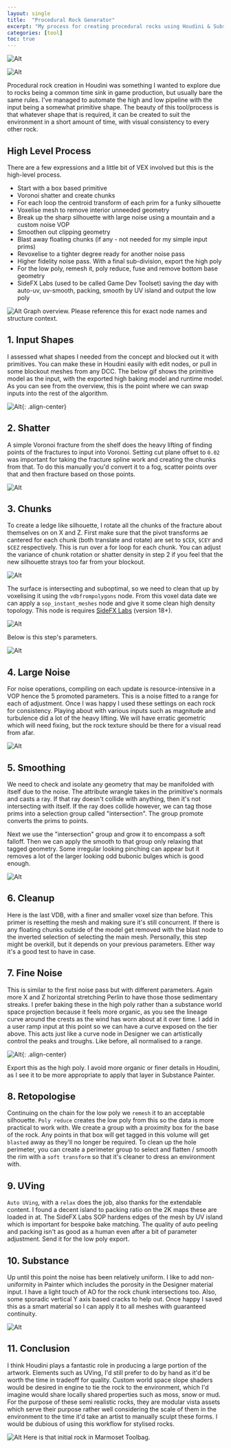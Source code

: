 ```yaml
---
layout: single
title:  "Procedural Rock Generator"
excerpt: "My process for creating procedural rocks using Houdini & Substance Designer."
categories: [tool]
toc: true
---
```

![Alt](\assets\images\2020-12-22-procedural-rock-generator\comp1.jpg)

![Alt](\assets\images\2020-12-22-procedural-rock-generator\comp2.jpg)

Procedural rock creation in Houdini was something I wanted to explore due to rocks being a common time sink in game production, but usually bare the same rules. I've managed to automate the high and low pipeline with the input being a somewhat primitive shape. The beauty of this tool/process is that whatever shape that is required, it can be created to suit the environment in a short amount of time, with visual consistency to every other rock.

## High Level Process

There are a few expressions and a little bit of VEX involved but this is the high-level process.

- Start with a box based primitive
- Voronoi shatter and create chunks
- For each loop the centroid transform of each prim for a funky silhouette
- Voxelise mesh to remove interior unneeded geometry
- Break up the sharp silhouette with large noise using a mountain and a custom noise VOP
- Smoothen out clipping geometry
- Blast away floating chunks (if any - not needed for my simple input prims)
- Revoxelise to a tighter degree ready for another noise pass
- Higher fidelity noise pass. With a final sub-division, export the high poly
- For the low poly, remesh it, poly reduce, fuse and remove bottom base geometry
- SideFX Labs (used to be called Game Dev Toolset) saving the day with auto-uv, uv-smooth, packing, smooth by UV island and output the low poly

![Alt](\assets\images\2020-12-22-procedural-rock-generator\1.jpg)
Graph overview. Please reference this for exact node names and structure context.

## 1. Input Shapes

I assessed what shapes I needed from the concept and blocked out it with primitives. You can make these in Houdini easily with edit nodes, or pull in some blockout meshes from any DCC. The below gif shows the primitive model as the input, with the exported high baking model and runtime model. As you can see from the overview, this is the point where we can swap inputs into the rest of the algorithm.

![Alt](\assets\images\2020-12-22-procedural-rock-generator\process.gif "One primitive example"){: .align-center}

## 2. Shatter

A simple Voronoi fracture from the shelf does the heavy lifting of finding points of the fractures to input into Voronoi. Setting cut plane offset to `0.02` was important for taking the fracture spline work and creating the chunks from that. To do this manually you'd convert it to a fog, scatter points over that and then fracture based on those points.

![Alt](\assets\images\2020-12-22-procedural-rock-generator\voronoi.png)

## 3. Chunks

To create a ledge like silhouette, I rotate all the chunks of the fracture about themselves on on X and Z. First make sure that the pivot transforms ae cantered for each chunk (both translate and rotate) are set to `$CEX`, `$CEY` and `$CEZ` respectively. This is run over a for loop for each chunk. You can adjust the variance of chunk rotation or shatter density in step 2 if you feel that the new silhouette strays too far from your blockout.

![Alt](\assets\images\2020-12-22-procedural-rock-generator\chunkArrangement.png)

The surface is intersecting and suboptimal, so we need to clean that up by voxelising it using the `vdbfrompolygons` node. From this voxel data date we can apply a `sop_instant_meshes` node and give it some clean high density topology. This node is requires [SideFX Labs](https://www.sidefx.com/tutorials/sidefx-labs-installation/) (version 18+).

![Alt](\assets\images\2020-12-22-procedural-rock-generator\vdb.png)

Below is this step's parameters.

![Alt](\assets\images\2020-12-22-procedural-rock-generator\2.png)

## 4. Large Noise

For noise operations, compiling on each update is resource-intensive in a VOP hence the 5 promoted parameters. This is a noise fitted to a range for each of adjustment. Once I was happy I used these settings on each rock for consistency. Playing about with various inputs such as magnitude and turbulence did a lot of the heavy lifting. We will have erratic geometric which will need fixing, but the rock texture should be there for a visual read from afar.

![Alt](\assets\images\2020-12-22-procedural-rock-generator\3.png)

## 5. Smoothing

We need to check and isolate any geometry that may be manifolded with itself due to the noise. The attribute wrangle takes in the primitive's normals and casts a ray. If that ray doesn't collide with anything, then it's not intersecting with itself. If the ray does collide however, we can tag those prims into a selection group called "intersection". The group promote converts the prims to points.

Next we use the "intersection" group and grow it to encompass a soft falloff. Then we can apply the smooth to that group only relaxing that tagged geometry. Some irregular looking pinching can appear but it removes a lot of the larger looking odd bubonic bulges which is good enough.

![Alt](\assets\images\2020-12-22-procedural-rock-generator\4.png)

## 6. Cleanup

Here is the last VDB, with a finer and smaller voxel size than before. This primer is resetting the mesh and making sure it's still concurrent. If there is any floating chunks outside of the model get removed with the blast node to the inverted selection of selecting the main mesh. Personally, this step might be overkill, but it depends on your previous parameters. Either way it's a good test to have in case.

## 7. Fine Noise

This is similar to the first noise pass but with different parameters. Again more X and Z horizontal stretching Perlin to have those those sedimentary streaks. I prefer baking these in the high poly rather than a substance world space projection because it feels more organic, as you see the lineage curve around the crests as the wind has worn about at it over time. I add in a user ramp input at this point so we can have a curve exposed on the tier above. This acts just like a curve node in Designer we can artistically control the peaks and troughs. Like before, all normalised to a range.

![Alt](\assets\images\2020-12-22-procedural-rock-generator\curve.png){: .align-center}

Export this as the high poly. I avoid more organic or finer details in Houdini, as I see it to be more appropriate to apply that layer in Substance Painter.

## 8. Retopologise

Continuing on the chain for the low poly we `remesh` it to an acceptable silhouette. `Poly reduce` creates the low poly from this so the data is more practical to work with. We create a group with a proximity box for the base of the rock. Any points in that box will get tagged in this volume will get `blasted` away as they'll no longer be required. To clean up the hole perimeter, you can create a perimeter group to select and flatten / smooth the rim with a `soft transform` so that it's cleaner to dress an environment with.

## 9. UVing

`Auto UVing`, with a `relax` does the job, also thanks for the extendable content. I found a decent island to packing ratio on the 2K maps these are loaded in at. The SideFX Labs SOP hardens edges of the mesh by UV island which is important for bespoke bake matching. The quality of auto peeling and packing isn't as good as a human even after a bit of parameter adjustment. Send it for the low poly export.

## 10. Substance

Up until this point the noise has been relatively uniform. I like to add non-uniformity in Painter which includes the porosity in the Designer material input. I have a light touch of AO for the rock chunk intersections too.  Also, some sporadic vertical Y axis based cracks to help out. Once happy I saved this as a smart material so I can apply it to all meshes with guaranteed continuity.

![Alt](\assets\images\2020-12-22-procedural-rock-generator\5.png)

## 11. Conclusion

I think Houdini plays a fantastic role in producing a large portion of the artwork. Elements such as UVing, I'd still prefer to do by hand as it'd be worth the time in tradeoff for quality. Custom world space slope shaders would be desired in engine to tie the rock to the environment, which I'd imagine would share locally shared properties such as moss, snow or mud. For the purpose of these semi realistic rocks, they are modular vista assets which serve their purpose rather well considering the scale of them in the environment to the time it'd take an artist to manually sculpt these forms. I would be dubious of using this workflow for stylised rocks.

![Alt](\assets\images\2020-12-22-procedural-rock-generator\6.png)
Here is that initial rock in Marmoset Toolbag.
